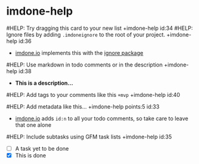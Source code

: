 imdone-help
====
#HELP: Try dragging this card to your new list +imdone-help id:34
#HELP: Ignore files by adding `.imdoneignore` to the root of your project. +imdone-help id:36
- [imdone.io](https://imdone.io) implements this with the [ignore package](https://www.npmjs.com/package/ignore)

#HELP: Use markdown in todo comments or in the description +imdone-help id:38
- **This is a description...**

#HELP: Add tags to your comments like this `+mvp` +imdone-help id:40

#HELP: Add metadata like this... +imdone-help points:5 id:33
- [imdone.io](https://imdone.io) adds `id:n` to all your todo comments, so take care to leave that one alone

#HELP: Include subtasks using GFM task lists +imdone-help id:35
- [ ] A task yet to be done
- [x] This is done

